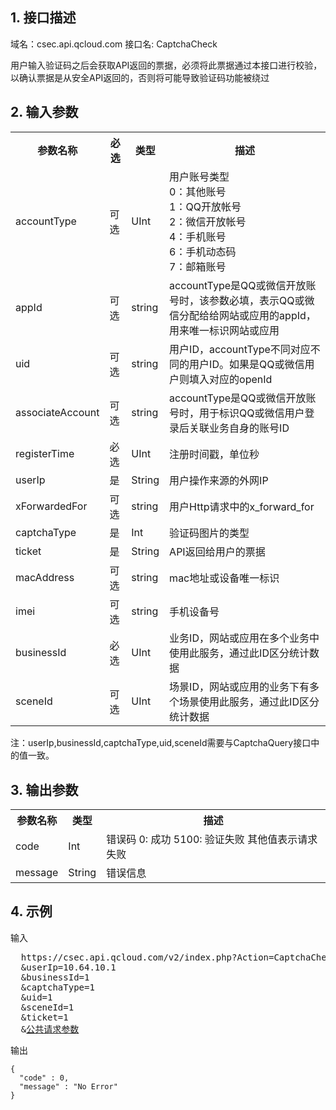 ## 1. 接口描述
 
域名：csec.api.qcloud.com
接口名: CaptchaCheck

用户输入验证码之后会获取API返回的票据，必须将此票据通过本接口进行校验，以确认票据是从安全API返回的，否则将可能导致验证码功能被绕过


 

## 2. 输入参数
 

<table class="t"><tbody><tr>
<th><b>参数名称</b></th>
<th><b>必选</b></th>
<th><b>类型</b></th>
<th><b>描述</b></th>
<tr>
<td> accountType
</td><td> 可选
</td><td> UInt
</td><td>用户账号类型<br>0：其他账号<br>1：QQ开放帐号<br>2：微信开放帐号<br>4：手机账号<br>6：手机动态码<br>7：邮箱账号
</td></tr>
<tr>
<td> appId
</td><td> 可选
</td><td> string
</td><td> accountType是QQ或微信开放账号时，该参数必填，表示QQ或微信分配给给网站或应用的appId，用来唯一标识网站或应用
</td></tr>
<tr>
<td> uid
</td><td> 可选
</td><td> string
</td><td> 用户ID，accountType不同对应不同的用户ID。如果是QQ或微信用户则填入对应的openId
</td></tr>
<tr>
<td> associateAccount
</td><td> 可选
</td><td> string
</td><td> accountType是QQ或微信开放账号时，用于标识QQ或微信用户登录后关联业务自身的账号ID
</td></tr>
<tr>
<tr>
<td> registerTime
</td><td> 必选
</td><td> UInt
</td><td> 注册时间戳，单位秒
</td></tr>
<td> userIp <td> 是   <td> String <td> 用户操作来源的外网IP
<tr>
<td> xForwardedFor
</td><td> 可选
</td><td> string
</td><td> 用户Http请求中的x_forward_for
</td></tr>
<tr>
<td> captchaType <td> 是   <td> Int <td> 验证码图片的类型
<tr>
<td> ticket <td> 是   <td> String    <td> API返回给用户的票据
<tr>
<td> macAddress
</td><td> 可选
</td><td> string
</td><td> mac地址或设备唯一标识
</td></tr>
<tr>
<td> imei
</td><td> 可选
</td><td> string
</td><td> 手机设备号
</td></tr>
<tr>
<td> businessId <td> 必选  <td> UInt <td> 业务ID，网站或应用在多个业务中使用此服务，通过此ID区分统计数据
<tr>
<td> sceneId <td> 可选   <td> UInt    <td> 场景ID，网站或应用的业务下有多个场景使用此服务，通过此ID区分统计数据
<tr>
</tbody></table>

注：userIp,businessId,captchaType,uid,sceneId需要与CaptchaQuery接口中的值一致。

 

## 3. 输出参数
 
<table class="t"><tbody><tr>
<th><b>参数名称</b></th>
<th><b>类型</b></th>
<th><b>描述</b></th>
<tr>
<td> code
<td> Int
<td> 错误码 0: 成功 5100: 验证失败 其他值表示请求失败
<tr>
<td> message
<td> String
<td> 错误信息
</tbody></table>

 

## 4. 示例
 
输入
<pre>
  https://csec.api.qcloud.com/v2/index.php?Action=CaptchaCheck
  &userIp=10.64.10.1
  &businessId=1
  &captchaType=1
  &uid=1
  &sceneId=1
  &ticket=1
  &<a href="https://www.qcloud.com/doc/api/229/6976">公共请求参数</a>
</pre>

输出
```
{
  "code" : 0,
  "message" : "No Error"
}

```

